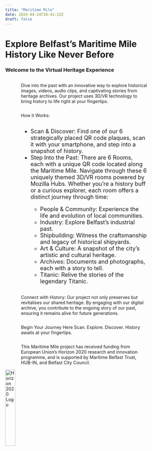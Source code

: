 ```yaml
---
title: "Maritime Mile"
date: 2024-04-24T10:41:23Z
draft: false
---
```


# Explore Belfast’s Maritime Mile History Like Never Before

### Welcome to the Virtual Heritage Experience

<div style="display:flex; flex-direction:column; padding:0 10%;">

Dive into the past with an innovative way to explore historical images, videos, audio clips, and captivating stories from heritage archives. Our project uses 3D/VR technology to bring history to life right at your fingertips.

How it Works:

<ul style="text-align:left; font-size:large">
<li> Scan & Discover: Find one of our 6 strategically placed QR code plaques, scan it with your smartphone, and step into a snapshot of history. </li>
<li> Step Into the Past: There are 6 Rooms, each with a unique QR code located along the Maritime Mile. Navigate through these 6 uniquely themed 3D/VR rooms powered by Mozilla Hubs. Whether you’re a history buff or a curious explorer, each room offers a distinct journey through time: </li>
  <ul>
    <li> People & Community: Experience the life and evolution of local communities. </li>
    <li> Industry: Explore Belfast’s industrial past. </li>
    <li> Shipbuilding: Witness the craftsmanship and legacy of historical shipyards. </li>
    <li> Art & Culture: A snapshot of the city’s artistic and cultural heritage. </li>
    <li> Archives: Documents and photographs, each with a story to tell. </li>
    <li> Titanic: Relive the stories of the legendary Titanic. </li>
  </ul>
</ul>

Connect with History:
Our project not only preserves but revitalises our shared heritage. By engaging with our digital archive, you contribute to the ongoing story of our past, ensuring it remains alive for future generations.

Begin Your Journey Here
Scan. Explore. Discover. History awaits at your fingertips.

This Maritime Mile project has received funding from European Union’s Horizon 2020 research and innovation programme, and is supported by Maritime Belfast Trust, HUB-IN, and Belfast City Council.
</div>

<img alt="Horizon 2020 Logo" src="/images/horizon2020.png" style="width:25%;">

